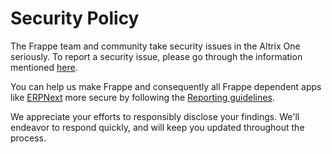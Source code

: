 # Security Policy

The Frappe team and community take security issues in the Altrix One seriously. To report a security issue, please go through the information mentioned [here](https://Altrix.com/security).

You can help us make Frappe and consequently all Frappe dependent apps like [ERPNext](https://erpnext.com) more secure by following the [Reporting guidelines](https://erpnext.com/security).

We appreciate your efforts to responsibly disclose your findings. We'll endeavor to respond quickly, and will keep you updated throughout the process.
